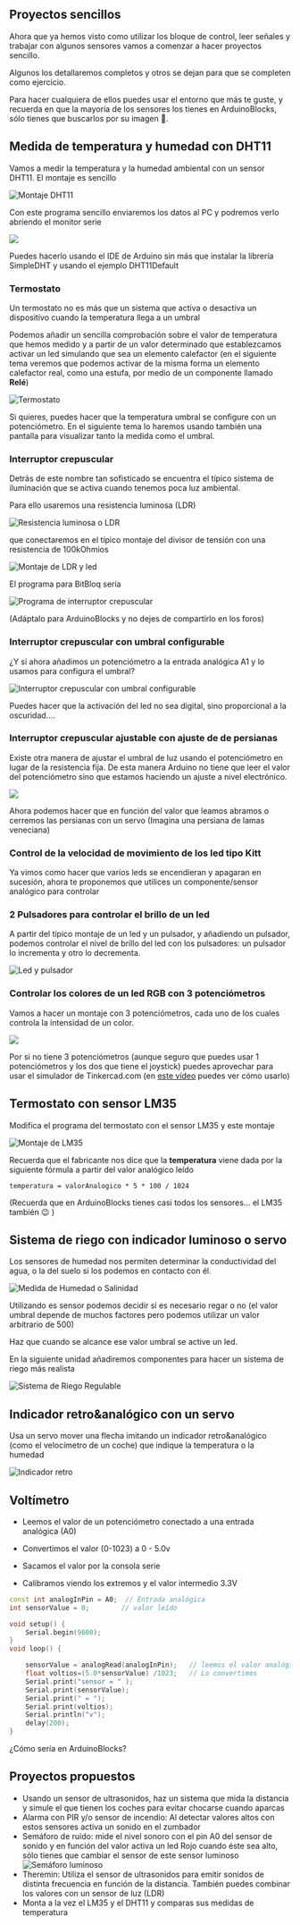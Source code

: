 
## Proyectos sencillos

Ahora que ya hemos visto como utilizar los bloque de control, leer señales y trabajar con algunos sensores vamos a comenzar a hacer proyectos sencillo.

Algunos los detallaremos completos y otros se dejan para que se completen como ejercicio.

Para hacer cualquiera de ellos puedes usar el entorno que más te guste, y recuerda en que la mayoría de los sensores los tienes en ArduinoBlocks, sólo tienes que buscarlos por su imagen 🤭.

## Medida de temperatura y humedad con DHT11

Vamos a medir la temperatura y la humedad ambiental con un sensor DHT11. El montaje es sencillo

![Montaje DHT11](./images/DHT11Uno_bb.png)

Con este programa sencillo enviaremos los datos al PC y podremos verlo abriendo el monitor serie

![](./images/DHT11_programa.png)

Puedes hacerlo usando el IDE de Arduino sin más que instalar la librería SimpleDHT y usando el ejemplo DHT11Default

### Termostato

Un termostato no es más que un sistema que activa o desactiva un dispositivo  cuando la temperatura llega a un umbral

Podemos añadir un sencilla comprobación sobre el valor de temperatura que hemos medido y a partir de un valor determinado que establezcamos activar un led simulando que sea un elemento calefactor (en el siguiente tema veremos que podemos activar de la misma forma un elemento calefactor real, como una estufa, por medio de un componente llamado **Relé**)

![Termostato](./images/Incubadora_DHT11_programa.png)

Si quieres, puedes hacer que la temperatura umbral se configure con un potenciómetro. En el siguiente tema lo haremos usando también una pantalla para visualizar tanto la medida como el umbral.

### Interruptor crepuscular

Detrás de este nombre tan sofisticado se encuentra el típico sistema de iluminación que se activa cuando tenemos poca luz ambiental.

Para ello usaremos una resistencia luminosa (LDR)

![Resistencia luminosa o LDR](./images/LDR.png)

que conectaremos en el típico montaje del divisor de tensión con una resistencia de 100kOhmios

![Montaje de LDR y led](./images/LDR_LED.png)

El programa para BitBloq sería 

![Programa de interruptor crepuscular](./images/ProgramaLDRUmbral.png)

(Adáptalo para ArduinoBlocks y no dejes de compartirlo en los foros)

### Interruptor crepuscular con umbral configurable

¿Y si ahora añadimos un potenciómetro a la entrada analógica A1 y lo usamos para configura el umbral?

![Interruptor crepuscular con umbral configurable](./images/LDRUmbralPot.png)

Puedes hacer que la activación del led no sea digital, sino proporcional a la oscuridad....


### Interruptor crepuscular ajustable con ajuste de de persianas

Existe otra manera de ajustar el umbral de luz usando el potenciómetro en lugar de la resistencia fija. De esta manera Arduino no tiene que leer el valor del potenciómetro sino que estamos haciendo un ajuste a nivel electrónico.

![](./images/LDRPotServoUno_bb.png)


Ahora podemos hacer que en función del valor que leamos abramos o cerremos las persianas con un servo (Imagina una persiana de lamas veneciana)

### Control de la velocidad de movimiento de los led tipo Kitt

Ya vimos como hacer que varios leds se encendieran y apagaran en sucesión, ahora te proponemos que utilices un componente/sensor analógico para controlar

### 2 Pulsadores para controlar el brillo de un led

A partir del típico montaje de un led y un pulsador, y añadiendo un pulsador, podemos controlar el nivel de brillo del led con los pulsadores: un pulsador lo incrementa y otro lo decrementa.

![Led y pulsador](./images/Led_pulsador_bb.png)

### Controlar los colores de un led RGB con 3 potenciómetros

Vamos a hacer un montaje con 3 potenciómetros, cada uno de los cuales controla la intensidad de un color.

![](./images/3Pot-RGB.png)

Por si no tiene 3 potenciómetros  (aunque seguro que puedes usar 1 potenciómetros y los dos que tiene el joystick) puedes aprovechar para usar el simulador de Tinkercad.com (en [este vídeo](https://www.youtube.com/watch?v=VoWSmP5UpmI&t=332s) puedes ver cómo usarlo)


## Termostato con sensor LM35

Modifica el programa del termostato con el sensor LM35 y este montaje

![Montaje de LM35](./images/Arduino_lm35_board_setup.jpg)

Recuerda que el fabricante nos dice que la **temperatura** viene dada por la siguiente fórmula a partir del valor analógico leído

    temperatura = valorAnalogico * 5 * 100 / 1024

(Recuerda que en ArduinoBlocks tienes casi todos los sensores... el LM35 también 😉 )



## Sistema de riego con indicador luminoso o servo 

Los sensores de humedad nos permiten determinar la conductividad del agua, o la del suelo si los podemos en contacto con él.

![Medida de Humedad o Salinidad](./images/MedidaHumedadSalinidad_bb.png)

Utilizando es sensor podemos decidir si es necesario regar o no (el valor umbral depende de muchos factores pero podemos utilizar un valor arbitrario de 500)

Haz que cuando se alcance ese valor umbral se active un led.

En la siguiente unidad añadiremos componentes para hacer un sistema de riego más realista


![Sistema de Riego Regulable](./images/SistemaRiegoRegulable_bb.png)

## Indicador retro&analógico con un servo

Usa un servo mover una flecha imitando un indicador retro&analógico (como el velocímetro de un coche) que indique la temperatura o la humedad

![Indicador retro](./images/Vertical_speed_indicator.png)

## Voltímetro
* Leemos el valor de un potenciómetro conectado a una entrada analógica (A0)
* Convertimos el valor (0-1023) a 0 - 5.0v
* Sacamos el valor por la consola serie

* Calibramos viendo los extremos y el valor intermedio 3.3V

```C++
const int analogInPin = A0;  // Entrada analógica
int sensorValue = 0;        // valor leído

void setup() {
    Serial.begin(9600);
}
void loop() {

    sensorValue = analogRead(analogInPin);   // leemos el valor analógico
    float voltios=(5.0*sensorValue) /1023;   // Lo convertimos
    Serial.print("sensor = " );                       
    Serial.print(sensorValue);    
    Serial.print(" = ");
    Serial.print(voltios);
    Serial.println("v");   
    delay(200);                     
}
```

¿Cómo sería en ArduinoBlocks?

## Proyectos propuestos

* Usando un sensor de ultrasonidos, haz un sistema que mida la distancia y simule el que tienen los coches para evitar chocarse cuando aparcas
* Alarma con PIR y/o sensor de incendio: Al detectar valores altos con estos sensores activa un sonido en el zumbador
* Semáforo de ruido: mide el nivel sonoro con el pin A0 del sensor de sonido y en función del valor activa un led Rojo cuando éste sea alto, sólo tienes que cambiar el sensor de este sensor luminoso
![Semáforo luminoso](./images/LDR_3xLedsUno_bb.png)
* Theremin: Utiliza el sensor de ultrasonidos para emitir sonidos de distinta frecuencia en función de la distancia. También puedes combinar los valores con un sensor de luz (LDR)
* Monta a la vez el LM35 y el DHT11  y comparas sus medidas de temperatura

